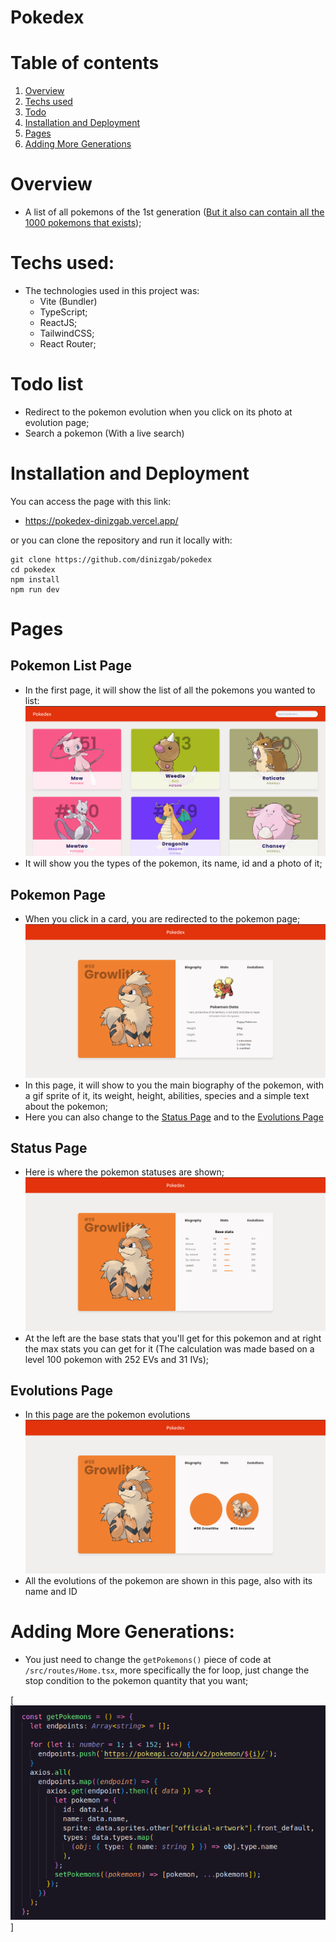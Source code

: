 # Pokedex

# Table of contents
1. [Overview](#overview)
2. [Techs used](#techs-used)
3. [Todo](#todo-list)
4. [Installation and Deployment](#installation-and-deployment)
4. [Pages](#pages)
5. [Adding More Generations](#adding-more-generations)


# Overview
- A list of all pokemons of the 1st generation ([But it also can contain all the 1000 pokemons that exists](#adding-more-generations));


# Techs used:
- The technologies used in this project was:
    - Vite (Bundler)
    - TypeScript;
    - ReactJS;
    - TailwindCSS;
    - React Router;

# Todo list
- Redirect to the pokemon evolution when you click on its photo at evolution page;
- Search a pokemon (With a live search)

# Installation and Deployment
You can access the page with this link:
- https://pokedex-dinizgab.vercel.app/

or you can clone the repository and run it locally with:
```
git clone https://github.com/dinizgab/pokedex
cd pokedex
npm install
npm run dev
```

# Pages
## Pokemon List Page
- In the first page, it will show the list of all the pokemons you wanted to list:
![PokemonList](/public/list.png) 
- It will show you the types of the pokemon, its name, id and a photo of it;

## Pokemon Page
- When you click in a card, you are redirected to the pokemon page;
![PokemonList](/public/biography.png)
- In this page, it will show to you the main biography of the pokemon, with a gif sprite of it, its weight, height, abilities, species and a simple text about the pokemon;
- Here you can also change to the [Status Page](#status-page) and to the [Evolutions Page](#evolutions-page)

## Status Page
- Here is where the pokemon statuses are shown;
![PokemonProfile](/public/stats.png)
- At the left are the base stats that you'll get for this pokemon and at right the max stats you can get for it (The calculation was made based on a level 100 pokemon with 252 EVs and 31 IVs);

## Evolutions Page
- In this page are the pokemon evolutions
![PokemonList](/public/evolutions.png)
- All the evolutions of the pokemon are shown in this page, also with its name and ID

# Adding More Generations:
- You just need to change the `getPokemons()` piece of code at `/src/routes/Home.tsx`, more specifically the for loop, just change the stop condition to the pokemon quantity that you want;

[![getPokemons](/public/getpokemons.png)]

